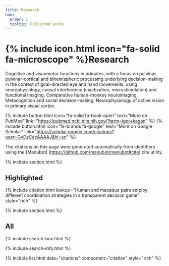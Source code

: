 ```yaml
---
title: Research
nav:
  order: 1
  tooltip: Published works
---
```


# {% include icon.html icon="fa-solid fa-microscope" %}Research

Cognitive and visuomotor functions in primates, with a focus on pulvinar, pulvinar-cortical and bihemispheric processing underlying decision-making in the context of goal-directed eye and hand movements, using neurophysiology, causal interference (inactivation, microstimulation) and functional imaging. 
Comparative human-monkey neuroimaging. Metacognition and social decision-making. Neurophysiology of active vision in primary visual cortex.   

{% include button.html icon="fa-solid fa-book-open" text="More on PubMed" link="https://pubmed.ncbi.nlm.nih.gov/?term=igor+kagan" %} {% include button.html icon="fa-brands fa-google" text="More on Google Scholar" link="https://scholar.google.com/citations?user=GvDzCecAAAAJ&hl=en" %}

The citations on this page were generated automatically from identifiers using the [Manubot] (https://github.com/manubot/manubot#cite) cite utility.


{% include section.html %}

## Highlighted

{% include citation.html lookup="Human and macaque pairs employ different coordination strategies in a transparent decision game" style="rich" %}

{% include section.html %}

## All

{% include search-box.html %}

{% include search-info.html %}

{% include list.html data="citations" component="citation" style="rich" %}

